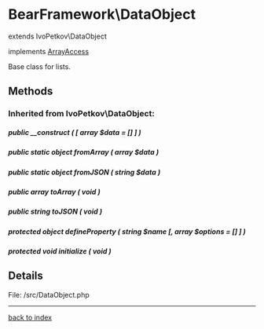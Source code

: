 # BearFramework\DataObject

extends IvoPetkov\DataObject

implements [ArrayAccess](http://php.net/manual/en/class.arrayaccess.php)

Base class for lists.

## Methods

### Inherited from IvoPetkov\DataObject:

##### public __construct ( [ array $data = [] ] )

##### public static object fromArray ( array $data )

##### public static object fromJSON ( string $data )

##### public array toArray ( void )

##### public string toJSON ( void )

##### protected object defineProperty ( string $name [, array $options = [] ] )

##### protected void initialize ( void )

## Details

File: /src/DataObject.php

---

[back to index](index.md)

